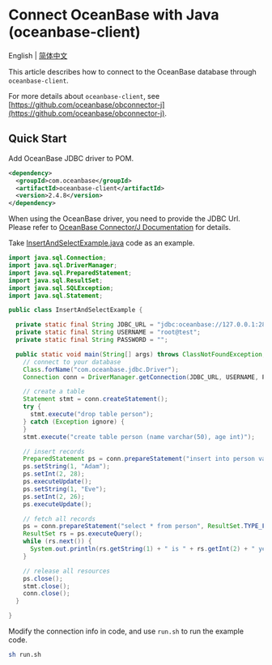 # Connect OceanBase with Java (oceanbase-client)

English | [简体中文](README-CN.md)

This article describes how to connect to the OceanBase database through `oceanbase-client`.

For more details about `oceanbase-client`, see [https://github.com/oceanbase/obconnector-j](https://github.com/oceanbase/obconnector-j).

## Quick Start

Add OceanBase JDBC driver to POM.

```xml
<dependency>
  <groupId>com.oceanbase</groupId>
  <artifactId>oceanbase-client</artifactId>
  <version>2.4.8</version>
</dependency>
```

When using the OceanBase driver, you need to provide the JDBC Url. Please refer to [OceanBase Connector/J Documentation](https://www.oceanbase.com/docs/oceanbase-connector-j-cn) for details.

Take [InsertAndSelectExample.java](src/main/java/com/oceanbase/samples/InsertAndSelectExample.java) code as an example.

```java
import java.sql.Connection;
import java.sql.DriverManager;
import java.sql.PreparedStatement;
import java.sql.ResultSet;
import java.sql.SQLException;
import java.sql.Statement;

public class InsertAndSelectExample {

  private static final String JDBC_URL = "jdbc:oceanbase://127.0.0.1:2881/test?characterEncoding=utf-8&useServerPrepStmts=true";
  private static final String USERNAME = "root@test";
  private static final String PASSWORD = "";

  public static void main(String[] args) throws ClassNotFoundException, SQLException {
    // connect to your database
    Class.forName("com.oceanbase.jdbc.Driver");
    Connection conn = DriverManager.getConnection(JDBC_URL, USERNAME, PASSWORD);

    // create a table
    Statement stmt = conn.createStatement();
    try {
      stmt.execute("drop table person");
    } catch (Exception ignore) {
    }
    stmt.execute("create table person (name varchar(50), age int)");

    // insert records
    PreparedStatement ps = conn.prepareStatement("insert into person values(?, ?)");
    ps.setString(1, "Adam");
    ps.setInt(2, 28);
    ps.executeUpdate();
    ps.setString(1, "Eve");
    ps.setInt(2, 26);
    ps.executeUpdate();

    // fetch all records
    ps = conn.prepareStatement("select * from person", ResultSet.TYPE_FORWARD_ONLY, ResultSet.CONCUR_READ_ONLY);
    ResultSet rs = ps.executeQuery();
    while (rs.next()) {
      System.out.println(rs.getString(1) + " is " + rs.getInt(2) + " years old.");
    }

    // release all resources
    ps.close();
    stmt.close();
    conn.close();
  }

}
```

Modify the connection info in code, and use `run.sh` to run the example code.

```bash
sh run.sh
```
